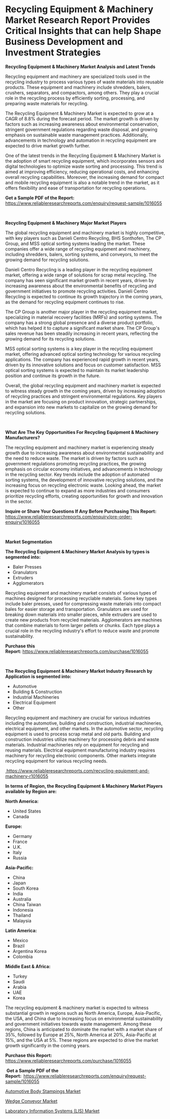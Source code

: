 <p><h1>Recycling Equipment & Machinery Market Research Report Provides Critical Insights that can help Shape Business Development and Investment Strategies</h1></p><p><strong>Recycling Equipment & Machinery Market Analysis and Latest Trends</strong></p>
<p><p>Recycling equipment and machinery are specialized tools used in the recycling industry to process various types of waste materials into reusable products. These equipment and machinery include shredders, balers, crushers, separators, and compactors, among others. They play a crucial role in the recycling process by efficiently sorting, processing, and preparing waste materials for recycling.</p><p>The Recycling Equipment & Machinery Market is expected to grow at a CAGR of 8.8% during the forecast period. The market growth is driven by factors such as increasing awareness about environmental conservation, stringent government regulations regarding waste disposal, and growing emphasis on sustainable waste management practices. Additionally, advancements in technology and automation in recycling equipment are expected to drive market growth further.</p><p>One of the latest trends in the Recycling Equipment & Machinery Market is the adoption of smart recycling equipment, which incorporates sensors and digital technologies to optimize waste sorting and processing. This trend is aimed at improving efficiency, reducing operational costs, and enhancing overall recycling capabilities. Moreover, the increasing demand for compact and mobile recycling equipment is also a notable trend in the market, as it offers flexibility and ease of transportation for recycling operations.</p></p>
<p><strong>Get a Sample PDF of the Report:&nbsp;</strong> <a href="https://www.reliableresearchreports.com/enquiry/request-sample/1016055">https://www.reliableresearchreports.com/enquiry/request-sample/1016055</a></p>
<p>&nbsp;</p>
<p><strong>Recycling Equipment & Machinery Major Market Players</strong></p>
<p><p>The global recycling equipment and machinery market is highly competitive, with key players such as Danieli Centro Recycling, BHS Sonthofen, The CP Group, and MSS optical sorting systems leading the market. These companies offer a wide range of recycling equipment and machinery, including shredders, balers, sorting systems, and conveyors, to meet the growing demand for recycling solutions.</p><p>Danieli Centro Recycling is a leading player in the recycling equipment market, offering a wide range of solutions for scrap metal recycling. The company has seen significant market growth in recent years, driven by increasing awareness about the environmental benefits of recycling and government initiatives to promote recycling activities. Danieli Centro Recycling is expected to continue its growth trajectory in the coming years, as the demand for recycling equipment continues to rise.</p><p>The CP Group is another major player in the recycling equipment market, specializing in material recovery facilities (MRFs) and sorting systems. The company has a strong global presence and a diverse product portfolio, which has helped it to capture a significant market share. The CP Group's sales revenue has been steadily increasing in recent years, reflecting the growing demand for its recycling solutions.</p><p>MSS optical sorting systems is a key player in the recycling equipment market, offering advanced optical sorting technology for various recycling applications. The company has experienced rapid growth in recent years, driven by its innovative solutions and focus on customer satisfaction. MSS optical sorting systems is expected to maintain its market leadership position and continue its growth in the future.</p><p>Overall, the global recycling equipment and machinery market is expected to witness steady growth in the coming years, driven by increasing adoption of recycling practices and stringent environmental regulations. Key players in the market are focusing on product innovation, strategic partnerships, and expansion into new markets to capitalize on the growing demand for recycling solutions.</p></p>
<p>&nbsp;</p>
<p><strong>What Are The Key Opportunities For Recycling Equipment & Machinery Manufacturers?</strong></p>
<p><p>The recycling equipment and machinery market is experiencing steady growth due to increasing awareness about environmental sustainability and the need to reduce waste. The market is driven by factors such as government regulations promoting recycling practices, the growing emphasis on circular economy initiatives, and advancements in technology in the recycling sector. Key trends include the adoption of automated sorting systems, the development of innovative recycling solutions, and the increasing focus on recycling electronic waste. Looking ahead, the market is expected to continue to expand as more industries and consumers prioritize recycling efforts, creating opportunities for growth and innovation in the sector.</p></p>
<p><strong>Inquire or Share Your Questions If Any Before Purchasing This Report:</strong> <a href="https://www.reliableresearchreports.com/enquiry/pre-order-enquiry/1016055">https://www.reliableresearchreports.com/enquiry/pre-order-enquiry/1016055</a></p>
<p>&nbsp;</p>
<p><strong>Market Segmentation</strong></p>
<p><strong>The Recycling Equipment & Machinery Market Analysis by types is segmented into:</strong></p>
<p><ul><li>Baler Presses</li><li>Granulators</li><li>Extruders</li><li>Agglomerators</li></ul></p>
<p><p>Recycling equipment and machinery market consists of various types of machines designed for processing recyclable materials. Some key types include baler presses, used for compressing waste materials into compact bales for easier storage and transportation. Granulators are used for breaking down materials into smaller pieces, while extruders are used to create new products from recycled materials. Agglomerators are machines that combine materials to form larger pellets or chunks. Each type plays a crucial role in the recycling industry's effort to reduce waste and promote sustainability.</p></p>
<p><strong>Purchase this Report:&nbsp;</strong><a href="https://www.reliableresearchreports.com/purchase/1016055">https://www.reliableresearchreports.com/purchase/1016055</a></p>
<p>&nbsp;</p>
<p><strong>The Recycling Equipment & Machinery Market Industry Research by Application is segmented into:</strong></p>
<p><ul><li>Automotive</li><li>Building & Construction</li><li>Industrial Machineries</li><li>Electrical Equipment</li><li>Other</li></ul></p>
<p><p>Recycling equipment and machinery are crucial for various industries including the automotive, building and construction, industrial machineries, electrical equipment, and other markets. In the automotive sector, recycling equipment is used to process scrap metal and old parts. Building and construction industries utilize machinery for processing debris and waste materials. Industrial machineries rely on equipment for recycling and reusing materials. Electrical equipment manufacturing industry requires machinery for recycling electronic components. Other markets integrate recycling equipment for various recycling needs.</p></p>
<p><a href="https://www.reliableresearchreports.com/recycling-equipment-and-machinery-r1016055">&nbsp;https://www.reliableresearchreports.com/recycling-equipment-and-machinery-r1016055</a></p>
<p><strong>In terms of Region, the Recycling Equipment & Machinery Market Players available by Region are:</strong></p>
<p>
    <p> <strong> North America: </strong>
        <ul>
            <li>United States</li>
            <li>Canada</li>
        </ul>
        </p> 
    <p> <strong> Europe: </strong>
        <ul>
            <li>Germany</li>
            <li>France</li>
            <li>U.K.</li>
            <li>Italy</li>
            <li>Russia</li>
        </ul>
        </p> 
    <p> <strong> Asia-Pacific: </strong>
        <ul>
            <li>China</li>
            <li>Japan</li>
            <li>South Korea</li>
            <li>India</li>
            <li>Australia</li>
            <li>China Taiwan</li>
            <li>Indonesia</li>
            <li>Thailand</li>
            <li>Malaysia</li>
        </ul>
        </p> 
    <p> <strong> Latin America: </strong>
        <ul>
            <li>Mexico</li>
            <li>Brazil</li>
            <li>Argentina Korea</li>
            <li>Colombia</li>
        </ul>
        </p> 
    <p> <strong> Middle East & Africa: </strong>
        <ul>
            <li>Turkey</li>
            <li>Saudi</li>
            <li>Arabia</li>
            <li>UAE</li>
            <li>Korea</li>
        </ul>
    </p>
    </p>
<p><p>The recycling equipment & machinery market is expected to witness substantial growth in regions such as North America, Europe, Asia-Pacific, the USA, and China due to increasing focus on environmental sustainability and government initiatives towards waste management. Among these regions, China is anticipated to dominate the market with a market share of 35%, followed by Europe at 25%, North America at 20%, Asia-Pacific at 15%, and the USA at 5%. These regions are expected to drive the market growth significantly in the coming years.</p></p>
<p><strong>Purchase this Report: </strong><a href="https://www.reliableresearchreports.com/purchase/1016055">https://www.reliableresearchreports.com/purchase/1016055</a></p>
<p>&nbsp;<strong>Get a Sample PDF of the Report:&nbsp;&nbsp;</strong><a href="https://www.reliableresearchreports.com/enquiry/request-sample/1016055">https://www.reliableresearchreports.com/enquiry/request-sample/1016055</a></p>
<p><strong></strong></p>
<p><p><a href="https://www.linkedin.com/pulse/automotive-body-stampings-market-research-report-includes-ih0jc">Automotive Body Stampings Market</a></p><p><a href="https://github.com/KeeganBarrows2023/Market-Research-Report-List-1/blob/main/wedge-conveyor-market.md">Wedge Conveyor Market</a></p><p><a href="https://view.publitas.com/reportprime-1/global-laboratory-information-systems-lis-market-focus-on-product-type-standalone-lis-integrated-lis-end-user-and-region-analysis-and-forecast-2024-2031/">Laboratory Information Systems (LIS) Market</a></p></p>